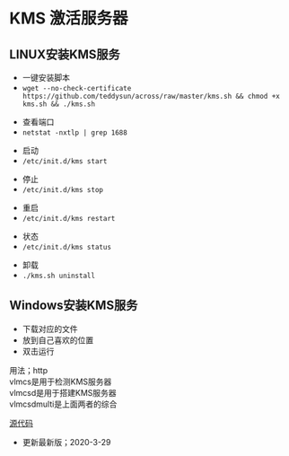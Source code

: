 # KMS 激活服务器  

## LINUX安装KMS服务

- 一键安装脚本
- `wget --no-check-certificate https://github.com/teddysun/across/raw/master/kms.sh && chmod +x kms.sh && ./kms.sh`

* 查看端口
* `netstat -nxtlp | grep 1688`

- 启动
- `/etc/init.d/kms start`

* 停止
* `/etc/init.d/kms stop`

- 重启
- `/etc/init.d/kms restart`

* 状态
* `/etc/init.d/kms status`

- 卸载
- `./kms.sh uninstall`

## Windows安装KMS服务

- 下载对应的文件
- 放到自己喜欢的位置
- 双击运行


用法；http  
vlmcs是用于检测KMS服务器  
vlmcsd是用于搭建KMS服务器  
vlmcsdmulti是上面两者的综合  

[源代码](https://forums.mydigitallife.net/threads/emulated-kms-servers-on-non-windows-platforms.50234/ "源码")

- 更新最新版；2020-3-29
